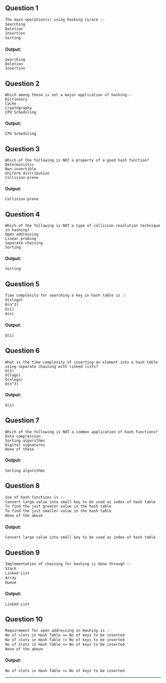 ## Question 1
```markdown
The main operation(s) using hashing is/are :-
Searching
Deletion
Insertion
Sorting
```
#### Output: 
```
Searching
Deletion
Insertion
```


## Question 2
```
Which among these is not a major application of hashing:-
Dictionary
Cache
Cryptography
CPU Scheduling
```
#### Output: 
```
CPU Scheduling
```

## Question 3
```
Which of the following is NOT a property of a good hash function?
Deterministic
Non-invertible
Uniform distribution
Collision-prone
```
#### Output: 
```
Collision-prone
```


## Question 4
```
Which of the following is NOT a type of collision resolution technique in hashing?
Open addressing
Linear probing
Separate chaining
Sorting
```
#### Output: 
```
Sorting
```

## Question 5
```markdown
Time complexity for searching a key in hash table is :-
O(nlogn)
O(n^2)
O(1)
O(n)
```
#### Output: 
```
O(1)
```

## Question 6
```
What is the time complexity of inserting an element into a hash table using separate chaining with linked lists?
O(1)
O(logn)
O(nlogn)
O(n^2)
```
#### Output: 
```
O(1)
```

## Question 7
```
Which of the following is NOT a common application of hash functions?
Data compression
Sorting algorithms
Digital signatures
None of these
```
#### Output: 
```
Sorting algorithms
```


## Question 8
```markdown
Use of hash functions is :-
Convert large value into small key to be used as index of hash table
To find the just greater value in the hash table
To find the just smaller value in the hash table
None of the above
```
#### Output: 
```
Convert large value into small key to be used as index of hash table
```

## Question 9
```markdown
Implementation of chaining for hashing is done through :-
Stack
Linked List
Array
Queue
```
#### Output: 
```
Linked List
```


## Question 10
```markdown
Requirement for open addressing in Hashing is :-
No of slots in Hash Table >= No of keys to be inserted
No of slots in Hash Table != No of keys to be inserted
No of slots in Hash Table <= No of keys to be inserted
None of the above
```
#### Output: 
```
No of slots in Hash Table >= No of keys to be inserted
```

---